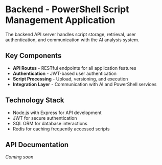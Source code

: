 # Backend - PowerShell Script Management Application

The backend API server handles script storage, retrieval, user authentication, and communication with the AI analysis system.

## Key Components

- **API Routes** - RESTful endpoints for all application features
- **Authentication** - JWT-based user authentication
- **Script Processing** - Upload, versioning, and execution
- **Integration Layer** - Communication with AI and PowerShell services

## Technology Stack

- Node.js with Express for API development
- JWT for secure authentication
- SQL ORM for database interactions
- Redis for caching frequently accessed scripts

## API Documentation

*Coming soon*